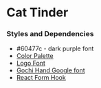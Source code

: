 # Cat Tinder

### Styles and Dependencies

- #60477c - dark purple font
- [Color Palette](https://www.color-hex.com/color-palette/1043622)
- [Logo Font](https://www.1001fonts.com/more-sugar-font.html)
- [Gochi Hand Google font](https://fonts.google.com/specimen/Gochi+Hand)
- [React Form Hook](https://react-hook-form.com/get-started)
